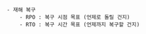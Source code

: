 	- 재해 복구
		- RPO : 복구 시점 목표 (언제로 돌릴 건지)
		- RTO : 복구 시간 목표 (언제까지 복구할 건지)
<!--stackedit_data:
eyJoaXN0b3J5IjpbLTE5OTUzMTY5MzVdfQ==
-->